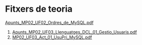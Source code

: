 # Fitxers de teoria

<a href="https://drive.google.com/open?id=1y1G9Vwe2JqtWHJfOYYxGhw7l-a5s0pJE" target="_blank">Apunts_MP02_UF02_Ordres_de_MySQL.pdf</a>

1. [Apunts_MP02_UF03_Llenguatges_DCL_01_Gestio_Usuaris.pdf](Apunts_MP02_UF03_Llenguatges_DCL_01_Gestio_Usuaris.pdf)
1. [MP02_UF03_Act_01_UsuPri_MySQL.pdf](MP02_UF03_Act_01_UsuPri_MySQL.pdf)


